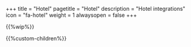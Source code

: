 +++
title = "Hotel"
pagetitle = "Hotel"
description = "Hotel integrations"
icon = "fa-hotel"
weight = 1
alwaysopen = false
+++

{{%wip%}}

{{%custom-children%}}